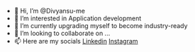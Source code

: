 - 👋 Hi, I’m @Divyansu-me
- 👀 I’m interested in Application development
- 🌱 I’m currently upgrading myself to become industry-ready
- 💞️ I’m looking to collaborate on ...
- 📫 Here are my socials [Linkedin](https://www.linkedin.com/in/divyansu-ranjan-sahu-4a45b9209/)  [Instagram](https://www.instagram.com/divyan.su/)
